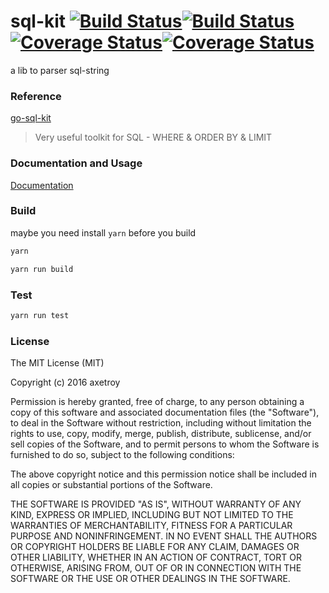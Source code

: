 # sql-kit [![Build Status](https://travis-ci.org/axetroy/sql-kit.svg?branch=master)](https://travis-ci.org/axetroy/sql-kit)[![Build Status](https://saucelabs.com/buildstatus/axetroy)](https://saucelabs.com/beta/builds/4af62bf045114aa390a8e21a9771dae8)[![Coverage Status](https://coveralls.io/repos/github/axetroy/sql-kit/badge.svg?branch=master)](https://coveralls.io/github/axetroy/sql-kit?branch=master)[![Coverage Status](https://david-dm.org/axetroy/sql-kit.svg)](https://david-dm.org/axetroy/sql-kit)

a lib to parser sql-string

### Reference

[go-sql-kit](https://github.com/suboat/go-sql-kit)

> Very useful toolkit for SQL - WHERE & ORDER BY & LIMIT


### Documentation and Usage

[Documentation](http://axetroy.github.io/sql-kit/)


### Build

maybe you need install ``yarn`` before you build

```bash
yarn

yarn run build
```

### Test

```bash
yarn run test
```

### License


The MIT License (MIT)

Copyright (c) 2016 axetroy

Permission is hereby granted, free of charge, to any person obtaining a copy
of this software and associated documentation files (the "Software"), to deal
in the Software without restriction, including without limitation the rights
to use, copy, modify, merge, publish, distribute, sublicense, and/or sell
copies of the Software, and to permit persons to whom the Software is
furnished to do so, subject to the following conditions:

The above copyright notice and this permission notice shall be included in all
copies or substantial portions of the Software.

THE SOFTWARE IS PROVIDED "AS IS", WITHOUT WARRANTY OF ANY KIND, EXPRESS OR
IMPLIED, INCLUDING BUT NOT LIMITED TO THE WARRANTIES OF MERCHANTABILITY,
FITNESS FOR A PARTICULAR PURPOSE AND NONINFRINGEMENT. IN NO EVENT SHALL THE
AUTHORS OR COPYRIGHT HOLDERS BE LIABLE FOR ANY CLAIM, DAMAGES OR OTHER
LIABILITY, WHETHER IN AN ACTION OF CONTRACT, TORT OR OTHERWISE, ARISING FROM,
OUT OF OR IN CONNECTION WITH THE SOFTWARE OR THE USE OR OTHER DEALINGS IN THE
SOFTWARE.
